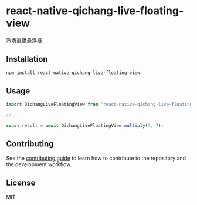 # react-native-qichang-live-floating-view

汽场直播悬浮框

## Installation

```sh
npm install react-native-qichang-live-floating-view
```

## Usage

```js
import QichangLiveFloatingView from "react-native-qichang-live-floating-view";

// ...

const result = await QichangLiveFloatingView.multiply(3, 7);
```

## Contributing

See the [contributing guide](CONTRIBUTING.md) to learn how to contribute to the repository and the development workflow.

## License

MIT
